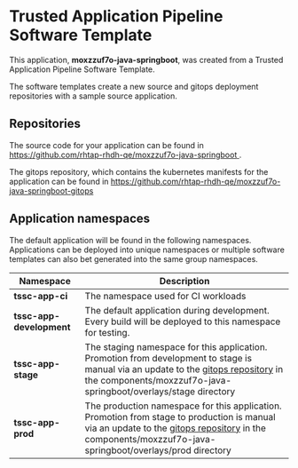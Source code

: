 # Trusted Application Pipeline Software Template

This application, **moxzzuf7o-java-springboot**, was created from a Trusted Application Pipeline Software Template.

The software templates create a new source and gitops deployment repositories with a sample source application. 

## Repositories

The source code for your application can be found in [https://github.com/rhtap-rhdh-qe/moxzzuf7o-java-springboot ](https://github.com/rhtap-rhdh-qe/moxzzuf7o-java-springboot ).
 
The gitops repository, which contains the kubernetes manifests for the application can be found in 
[https://github.com/rhtap-rhdh-qe/moxzzuf7o-java-springboot-gitops ](https://github.com/rhtap-rhdh-qe/moxzzuf7o-java-springboot-gitops ) 

## Application namespaces 

The default application will be found in the following namespaces. Applications can be deployed into unique namespaces or multiple software templates can also bet generated into the same group namespaces.  

|  Namespace   |  Description   |  
| -------- | -------- |
| **tssc-app-ci** | The namespace used for CI workloads |
| **tssc-app-development** | The default application during development. Every build will be deployed to this namespace for testing. |
| **tssc-app-stage** | The staging namespace for this application. Promotion from development to stage is manual via an update to the [gitops repository](https://github.com/rhtap-rhdh-qe/moxzzuf7o-java-springboot-gitops ) in the components/moxzzuf7o-java-springboot/overlays/stage directory |
| **tssc-app-prod** | The production namespace for this application. Promotion from stage to production is manual via an update to the [gitops repository](https://github.com/rhtap-rhdh-qe/moxzzuf7o-java-springboot-gitops ) in the components/moxzzuf7o-java-springboot/overlays/prod directory |